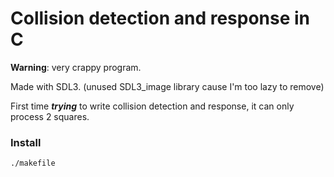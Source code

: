 # Collision detection and response in C

**Warning**: very crappy program.
  
Made with SDL3. (unused SDL3_image library cause I'm too lazy to remove)

First time ***trying*** to write collision detection and response, it can only process 2 squares. 

### Install

```
./makefile
```

